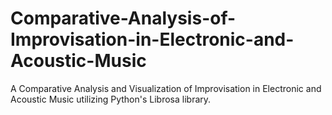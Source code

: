 # Comparative-Analysis-of-Improvisation-in-Electronic-and-Acoustic-Music
A Comparative Analysis and Visualization of Improvisation in Electronic and Acoustic Music utilizing Python's Librosa library.
